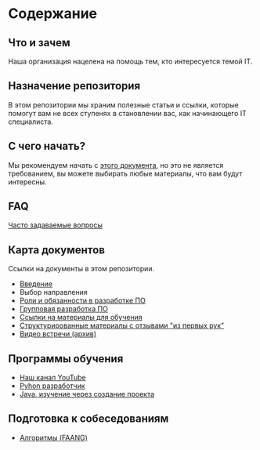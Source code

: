 # Содержание

## Что и зачем

Наша организация нацелена на помощь тем, кто интересуется темой IT. 

## Назначение репозитория

В этом репозитории мы храним полезные статьи и ссылки, которые помогут вам не всех ступенях в становлении вас, как начинающего IT специалиста. 

## С чего начать? 

Мы рекомендуем начать с [этого документа](introduction.md), но это не является требованием, вы можете выбирать любые материалы, что вам будут интересны. 

## FAQ

[Часто задаваемые вопросы](https://github.com/Entering-IT/documentation/discussions/categories/q-a)


## Карта документов

Ссылки на документы в этом репозитории. 

- [Введение](introduction.md)
- Выбор направления
- [Роли и обязанности в разработке ПО](common/RolesAndResponsibilities.md)
- [Групповая разработка ПО](common/TeamAndSoftwareDevelopment.md)
- [Ссылки на материалы для обучения](links.md)
- [Структурированные материалы с отзывами "из первых рук"](0intro.md)
- [Видео встречи (архив)](meetups.md)

## Программы обучения
- [Наш канал YouTube](https://www.youtube.com/channel/UCW0TBEyJDtY1pwq3S_pMDFQ)
- [Pyhon разработчик](python/roadmap.md)
- [Java, изучение через создание проекта](https://www.youtube.com/watch?v=TpxGzbn2_x4&list=PLyxk-1FCKqockmP-fXZmHQ7UlYP3qvZRa)

## Подготовка к собеседованиям

- [Алгоритмы (FAANG)](interview/algorithms_basics.md)
